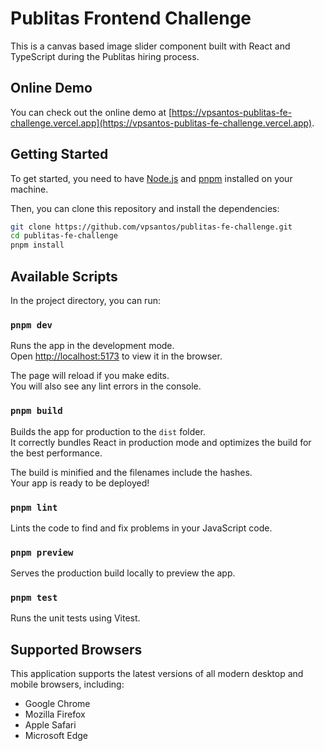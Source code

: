 # Publitas Frontend Challenge

This is a canvas based image slider component built with React and TypeScript during the Publitas hiring process.

## Online Demo

You can check out the online demo at [https://vpsantos-publitas-fe-challenge.vercel.app](https://vpsantos-publitas-fe-challenge.vercel.app).

## Getting Started

To get started, you need to have [Node.js](https://nodejs.org/en/) and [pnpm](https://pnpm.io/) installed on your machine.

Then, you can clone this repository and install the dependencies:

```bash
git clone https://github.com/vpsantos/publitas-fe-challenge.git
cd publitas-fe-challenge
pnpm install
```

## Available Scripts

In the project directory, you can run:

### `pnpm dev`

Runs the app in the development mode.<br />
Open [http://localhost:5173](http://localhost:5173) to view it in the browser.

The page will reload if you make edits.<br />
You will also see any lint errors in the console.

### `pnpm build`

Builds the app for production to the `dist` folder.<br />
It correctly bundles React in production mode and optimizes the build for the best performance.

The build is minified and the filenames include the hashes.<br />
Your app is ready to be deployed!

### `pnpm lint`

Lints the code to find and fix problems in your JavaScript code.

### `pnpm preview`

Serves the production build locally to preview the app.

### `pnpm test`

Runs the unit tests using Vitest.

## Supported Browsers

This application supports the latest versions of all modern desktop and mobile browsers, including:

- Google Chrome
- Mozilla Firefox
- Apple Safari
- Microsoft Edge
